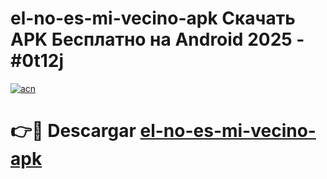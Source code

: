 # el-no-es-mi-vecino-apk Скачать APK Бесплатно на Android 2025 - #0t12j

[![acn](https://github.com/user-attachments/assets/0f9c940e-d8b0-45ae-aac7-cd30a18b3e1c)](https://apps.freeplayer.one?title=el-no-es-mi-vecino-apk&ref=9RF)

# 👉🔴 Descargar [el-no-es-mi-vecino-apk](https://apps.freeplayer.one?title=el-no-es-mi-vecino-apk&ref=9RF)